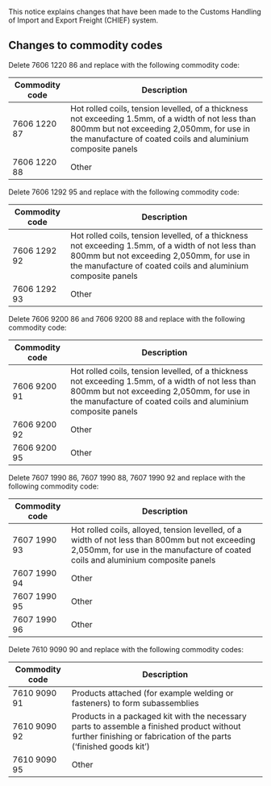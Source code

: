 This notice explains changes that have been made to the Customs Handling of Import and Export Freight (CHIEF) system.

## Changes to commodity codes

Delete 7606 1220 86 and replace with the following commodity code:

 Commodity code | Description                                                                                                                                                                                                    
----------------|----------------------------------------------------------------------------------------------------------------------------------------------------------------------------------------------------------------
 7606 1220 87   | Hot rolled coils, tension levelled, of a thickness not exceeding 1.5mm, of a width of not less than 800mm but not exceeding 2,050mm, for use in the manufacture of coated coils and aluminium composite panels 
 7606 1220 88   | Other                                                                                                                                                                                                          

Delete 7606 1292 95 and replace with the following commodity code:

 Commodity code | Description                                                                                                                                                                                                    
----------------|----------------------------------------------------------------------------------------------------------------------------------------------------------------------------------------------------------------
 7606 1292 92   | Hot rolled coils, tension levelled, of a thickness not exceeding 1.5mm, of a width of not less than 800mm but not exceeding 2,050mm, for use in the manufacture of coated coils and aluminium composite panels 
 7606 1292 93   | Other                                                                                                                                                                                                          


Delete 7606 9200 86 and 7606 9200 88 and replace with the following commodity code:

 Commodity code | Description                                                                                                                                                                                                    
----------------|----------------------------------------------------------------------------------------------------------------------------------------------------------------------------------------------------------------
 7606 9200 91   | Hot rolled coils, tension levelled, of a thickness not exceeding 1.5mm, of a width of not less than 800mm but not exceeding 2,050mm, for use in the manufacture of coated coils and aluminium composite panels 
 7606 9200 92   | Other                                                                                                                                                                                                          
 7606 9200 95   | Other                                                                                                                                                                                                          

Delete 7607 1990 86, 7607 1990 88, 7607 1990 92 and replace with the following commodity code:

 Commodity code | Description                                                                                                                                                                         
----------------|-------------------------------------------------------------------------------------------------------------------------------------------------------------------------------------
 7607 1990 93   | Hot rolled coils, alloyed, tension levelled, of a width of not less than 800mm but not exceeding 2,050mm, for use in the manufacture of coated coils and aluminium composite panels 
 7607 1990 94   | Other                                                                                                                                                                               
 7607 1990 95   | Other                                                                                                                                                                               
 7607 1990 96   | Other                                                                                                                                                                               

Delete 7610 9090 90 and replace with the following commodity codes:

 Commodity code | Description                                                                                                                                                     
----------------|-----------------------------------------------------------------------------------------------------------------------------------------------------------------
 7610 9090 91   | Products attached (for example welding or fasteners) to form subassemblies                                                                                      
 7610 9090 92   | Products in a packaged kit with the necessary parts to assemble a finished product without further finishing or fabrication of the parts (‘finished goods kit’) 
 7610 9090 95   | Other                                                                                                                                                           




